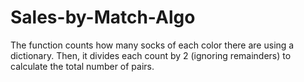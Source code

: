 # Sales-by-Match-Algo
The function counts how many socks of each color there are using a dictionary. Then, it divides each count by 2 (ignoring remainders) to calculate the total number of pairs.
